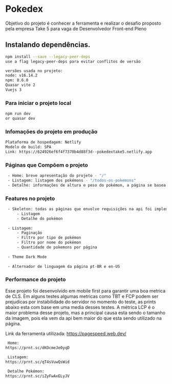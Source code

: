 # Pokedex

Objetivo do projeto é conhecer a ferramenta e realizar o desafio proposto pela empresa Take 5 para vaga de Desenvolvedor Front-end Pleno

## Instalando dependências.
```bash
npm install --save --legacy-peer-deps
use a flag legacy-peer-deps para evitar conflitos de versão

versões usada no projeto:
node: v16.14.2
npm: 8.6.0
Quasar vite 2
Vuejs 3
```

### Para iniciar o projeto local
```bash
npm run dev
or quasar dev
```

### Infomações do projeto em produção
```bash
Plataforma de hospedagem: Netlify
Modelo de build: SPA
Link: https://624926ef6f4f7370b4d88f3d--pokedextake5.netlify.app
```

### Páginas que Compõem o projeto
```bash
 - Home: breve apresentação do projeto - "/"
 - Listagem: listagem dos pokémons - "/todos-os-pokemons"
 - Detalhe: informações de altura e peso do pokémon, a página se basea no id no parametro da url - ex: "/pokemon/1"
```

### Features no projeto
```bash
 - Skeleton: todas as páginas que envolve requisições na api foi implementado uma skeleton para melhor experiência do usuário.
     - Listagem
     - Detalhe do pokémon
     
 - Listagem:
     - Paginação
     - Filtro por tipo de pokémon
     - Filtro por nome do pokémon
     - Quantidade de pokemons por página
 
 - Theme Dark Mode
 
 - Alternador de linguagem da página pt-BR e en-US
```

### Performance do projeto
Esse projeto foi desenvolvido em mobile first para garantir uma boa metrica de CLS. 
Em alguns testes algumas metricas como TBT e FCP podem ser prejudicas por instabilidade do servidor no momento do teste, as prints abaixo esta com base em uma media
desses testes.
A métrica LCP é o maior problema desse projeto, mas a principal causa esta sendo o tamanho da imagem, pois ela vem da api bem maior do que esta sendo utilizado
na página.

Link da ferramenta utilizada: https://pagespeed.web.dev/
```bash
 Home:
https://prnt.sc/dKOcmeJe0yqD
 
 Listagem:
https://prnt.sc/qT4sVuwQsWid

 Detalhe Pokémon:
https://prnt.sc/iZyFwAxELyJV

```
